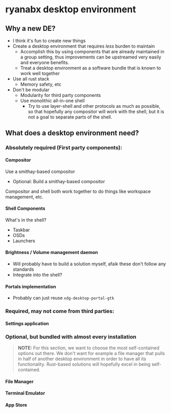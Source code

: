 # ryanabx desktop environment

## Why a new DE?

* I think it's fun to create new things
* Create a desktop environment that requires _less_ burden to maintain
  * Accomplish this by using components that are already maintained in a group setting, thus improvements can be upstreamed very easily and everyone benefits.
  * Treat a desktop environment as a software bundle that is known to work well together
* Use all rust stack
  * Memory safety, etc
* Don't be modular
  * Modularity for third party components
  * Use monolithic all-in-one shell
    * Try to use layer-shell and other protocols as much as possible, so that hopefully any compositor will work with the shell, but it is not a goal to separate parts of the shell.

## What does a desktop environment need?

### Absolutely required (First party components):

#### Compositor

Use a smithay-based compositor

* Optional: Build a smithay-based compositor

Compositor and shell both work together to do things like workspace management, etc.

#### Shell Components

What's in the shell?

* Taskbar
* OSDs
* Launchers

#### Brightness / Volume management daemon

* Will probably have to build a solution myself, afaik these don't follow any standards
* Integrate into the shell?

#### Portals implementation

* Probably can just reuse `xdg-desktop-portal-gtk`

### Required, may not come from third parties:

#### Settings application

### Optional, but bundled with almost every installation

> **NOTE:** For this section, we want to choose the most self-contained options out there. We don't want for example a file manager that pulls in half of another desktop environment in order to have all its functionality. Rust-based solutions will hopefully excel in being self-contained.

#### File Manager

#### Terminal Emulator

#### App Store

